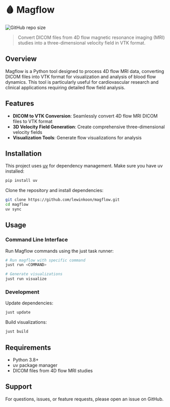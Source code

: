 # 🩸 Magflow

![GitHub repo size](https://img.shields.io/github/repo-size/lewinkoon/magflow)

> Convert DICOM files from 4D flow magnetic resonance imaging (MRI) studies into a three-dimensional velocity field in VTK format.

## Overview

Magflow is a Python tool designed to process 4D flow MRI data, converting DICOM files into VTK format for visualization and analysis of blood flow dynamics. This tool is particularly useful for cardiovascular research and clinical applications requiring detailed flow field analysis.

## Features

- **DICOM to VTK Conversion**: Seamlessly convert 4D flow MRI DICOM files to VTK format
- **3D Velocity Field Generation**: Create comprehensive three-dimensional velocity fields
- **Visualization Tools**: Generate flow visualizations for analysis

## Installation

This project uses [uv](https://github.com/astral-sh/uv) for dependency management. Make sure you have uv installed:

```bash
pip install uv
```

Clone the repository and install dependencies:

```bash
git clone https://github.com/lewinkoon/magflow.git
cd magflow
uv sync
```

## Usage

### Command Line Interface

Run Magflow commands using the just task runner:

```bash
# Run magflow with specific command
just run <COMMAND>

# Generate visualizations
just run visualize
```

### Development

Update dependencies:

```bash
just update
```

Build visualizations:

```bash
just build
```

## Requirements

- Python 3.8+
- uv package manager
- DICOM files from 4D flow MRI studies

## Support

For questions, issues, or feature requests, please open an issue on GitHub.
